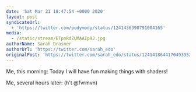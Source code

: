 ```yaml
---
date: 'Sat Mar 21 18:47:54 +0000 2020'
layout: post
syndicateUrl:
  - 'https://twitter.com/pudymody/status/1241436390791004165'
media:
  - /static/stream/ETpnRdZUMAAIp9J.jpg
authorName: Sarah Drasner
authorUrl: 'https://twitter.com/sarah_edo'
originalPost: 'https://twitter.com/sarah_edo/status/1241418644170493952'
---
```

Me, this morning: Today I will have fun making things with shaders! 

Me, several hours later:
(h't @fvrmvn) 
